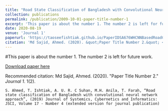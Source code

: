 ```yaml
---
title: "Road State Classification of Bangladesh with Convolutional Neural Network Approach"
collection: publications
permalink: /publication/2009-10-01-paper-title-number-1
excerpt: 'This paper is about the number 1. The number 2 is left for future work.'
date: 2020-08-19
venue: 'Journal 1'
paperurl: 'https://taoseefishtiak.github.io/PaperIDSA676WHCNNBasedRoadClassificationPaper.pdf'
citation: 'Md Sajid, Ahmed. (2020). &quot;Paper Title Number 2.&quot; <i>Journal 1</i>. 1(2).'
---
```

#This paper is about the number 1. The number 2 is left for future work.

[Download paper here](https://taoseefishtiak.github.io/PaperIDSA676WHCNNBasedRoadClassificationPaper.pdf)

Recommended citation: Md Sajid, Ahmed. (2020). "Paper Title Number 2." <i>Journal 1</i>. 1(2).

`S. Ahmed, T. Ishtiak, A. U. R. C Suhan, M.H. Anila, T. Farah, “Road state classification of Bangladesh with convolutional neural network approach”, (2019) Journal of Systemics, Cybernetics and Informatics: JSCI, Volume 17 - Number 4 (extended version for journal publication)`
